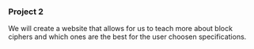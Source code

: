 ### Project 2

We will create a website that allows for us to teach more about block ciphers and which ones are the best for the user choosen specifications.
